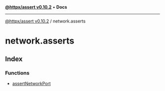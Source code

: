 [**@httpx/assert v0.10.2**](../README.md) • **Docs**

***

[@httpx/assert v0.10.2](../README.md) / network.asserts

# network.asserts

## Index

### Functions

- [assertNetworkPort](functions/assertNetworkPort.md)
